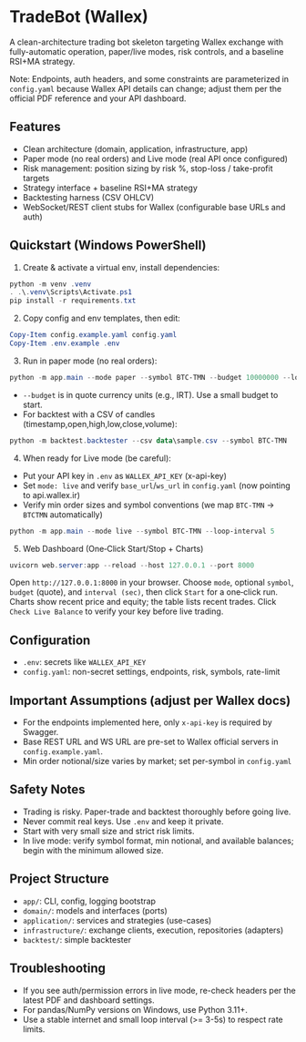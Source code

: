 # TradeBot (Wallex)

A clean-architecture trading bot skeleton targeting Wallex exchange with fully-automatic operation, paper/live modes, risk controls, and a baseline RSI+MA strategy.

Note: Endpoints, auth headers, and some constraints are parameterized in `config.yaml` because Wallex API details can change; adjust them per the official PDF reference and your API dashboard.

## Features
- Clean architecture (domain, application, infrastructure, app)
- Paper mode (no real orders) and Live mode (real API once configured)
- Risk management: position sizing by risk %, stop-loss / take-profit targets
- Strategy interface + baseline RSI+MA strategy
- Backtesting harness (CSV OHLCV)
- WebSocket/REST client stubs for Wallex (configurable base URLs and auth)

## Quickstart (Windows PowerShell)

1) Create & activate a virtual env, install dependencies:

```powershell
python -m venv .venv
. .\.venv\Scripts\Activate.ps1
pip install -r requirements.txt
```

2) Copy config and env templates, then edit:

```powershell
Copy-Item config.example.yaml config.yaml
Copy-Item .env.example .env
```

3) Run in paper mode (no real orders):

```powershell
python -m app.main --mode paper --symbol BTC-TMN --budget 10000000 --loop-interval 5
```

- `--budget` is in quote currency units (e.g., IRT). Use a small budget to start.
- For backtest with a CSV of candles (timestamp,open,high,low,close,volume):

```powershell
python -m backtest.backtester --csv data\sample.csv --symbol BTC-TMN
```

4) When ready for Live mode (be careful):
- Put your API key in `.env` as `WALLEX_API_KEY` (x-api-key)
- Set `mode: live` and verify `base_url`/`ws_url` in `config.yaml` (now pointing to api.wallex.ir)
- Verify min order sizes and symbol conventions (we map `BTC-TMN` → `BTCTMN` automatically)

```powershell
python -m app.main --mode live --symbol BTC-TMN --loop-interval 5
```

5) Web Dashboard (One‑Click Start/Stop + Charts)

```powershell
uvicorn web.server:app --reload --host 127.0.0.1 --port 8000
```

Open `http://127.0.0.1:8000` in your browser. Choose `mode`, optional `symbol`, `budget` (quote), and `interval (sec)`, then click `Start` for a one‑click run. Charts show recent price and equity; the table lists recent trades. Click `Check Live Balance` to verify your key before live trading.

## Configuration
- `.env`: secrets like `WALLEX_API_KEY`
- `config.yaml`: non-secret settings, endpoints, risk, symbols, rate-limit

## Important Assumptions (adjust per Wallex docs)
- For the endpoints implemented here, only `x-api-key` is required by Swagger.
- Base REST URL and WS URL are pre-set to Wallex official servers in `config.example.yaml`.
- Min order notional/size varies by market; set per-symbol in `config.yaml`

## Safety Notes
- Trading is risky. Paper-trade and backtest thoroughly before going live.
- Never commit real keys. Use `.env` and keep it private.
- Start with very small size and strict risk limits.
 - In live mode: verify symbol format, min notional, and available balances; begin with the minimum allowed size.

## Project Structure
- `app/`: CLI, config, logging bootstrap
- `domain/`: models and interfaces (ports)
- `application/`: services and strategies (use-cases)
- `infrastructure/`: exchange clients, execution, repositories (adapters)
- `backtest/`: simple backtester

## Troubleshooting
- If you see auth/permission errors in live mode, re-check headers per the latest PDF and dashboard settings.
- For pandas/NumPy versions on Windows, use Python 3.11+.
- Use a stable internet and small loop interval (>= 3-5s) to respect rate limits.